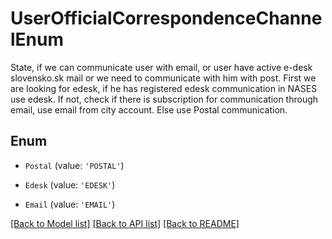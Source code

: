 # UserOfficialCorrespondenceChannelEnum

State, if we can communicate user with email, or user have active e-desk slovensko.sk mail or we need to communicate with him with post. First we are looking for edesk, if he has registered edesk communication in NASES use edesk. If not, check if there is subscription for communication through email, use email from city account. Else use Postal communication.

## Enum

- `Postal` (value: `'POSTAL'`)

- `Edesk` (value: `'EDESK'`)

- `Email` (value: `'EMAIL'`)

[[Back to Model list]](../README.md#documentation-for-models) [[Back to API list]](../README.md#documentation-for-api-endpoints) [[Back to README]](../README.md)
